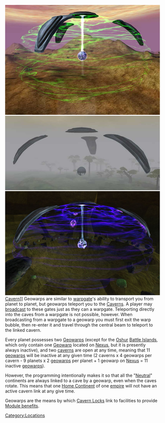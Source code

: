 ![](images/Activegeo.jpg "fig:Activegeo.jpg")
![](images/Inactivegeo.jpg "fig:Inactivegeo.jpg")
![](images/Caverngeo.jpg "fig:Caverngeo.jpg") [Cavern](Caverns.md)\]\]
Geowarps are similar to [warpgate](Warpgate.md)'s ability to
transport you from planet to planet, but geowarps teleport you to the
[Caverns](Caverns.md). A player may
[broadcast](Broadcast.md) to these gates just as they can a
warpgate. Teleporting directly into the caves from a warpgate is not
possible, however. When broadcasting from a warpgate to a geowarp you
must first exit the warp bubble, then re-enter it and travel through the
central beam to teleport to the linked cavern.

Every planet possesses two [Geowarps](Geowarp.md) (except for
the [Oshur](Oshur.md) [Battle
Islands](Battle_Islands.md), which only contain one
[Geowarp](Geowarp.md) located on [Nexus](Nexus.md), but
it is presently always inactive), and two [caverns](Caverns.md)
are open at any time, meaning that 11 [geowarps](Geowarp.md)
will be inactive at any given time (2 caverns x 4 geowarps per cavern -
9 planets x 2 [geowarps](Geowarp.md) per planet + 1 geowarp on
[Nexus](Nexus.md) = 11 inactive [geowarps](Geowarp.md)).

However, the programming intentionally makes it so that all the
"[Neutral](Neutral_Continent.md)" continents are always linked
to a cave by a geowarp, even when the caves rotate. This means that one
[Home Continent](Home_Continent.md) of one
[empire](Empire.md) will not have an active cavern link at any
give time.

Geowarps are the means by which [Cavern Locks](Cavern_Lock.md)
link to facilities to provide [Module
benefits](Module_benefit.md).

[Category:Locations](Category:Locations.md)
